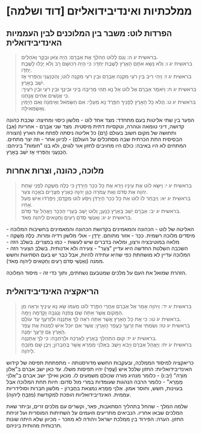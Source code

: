 # ממלכתיות ואינדיבידואליזם [דוד ושלמה]

## הפרדות לוט: משבר בין המלוכנים לבין העממיות האינדיבידואלית

> בראשית יג ה: וְגַם לְלוֹט הַהֹלֵךְ אֶת אַבְרָם: הָיָה צֹאן וּבָקָר וְאֹהָלִים.  
> בראשית יג ו: וְלֹא נָשָׂא אֹתָם הָאָרֶץ לָשֶׁבֶת יַחְדָּו: כִּי הָיָה רְכוּשָׁם רָב וְלֹא יָכְלוּ לָשֶׁבֶת יַחְדָּו.  
> בראשית יג ז: וַיְהִי רִיב בֵּין רֹעֵי מִקְנֵה אַבְרָם וּבֵין רֹעֵי מִקְנֵה לוֹט; וְהַכְּנַעֲנִי וְהַפְּרִזִּי אָז יֹשֵׁב בָּאָרֶץ.  
> בראשית יג ח: וַיֹּאמֶר אַבְרָם אֶל לוֹט אַל נָא תְהִי מְרִיבָה בֵּינִי וּבֵינֶךָ וּבֵין רֹעַי וּבֵין רֹעֶיךָ: כִּי אֲנָשִׁים אַחִים אֲנָחְנוּ.  
> בראשית יג ט: הֲלֹא כָל הָאָרֶץ לְפָנֶיךָ הִפָּרֶד נָא מֵעָלָי: אִם הַשְּׂמֹאל וְאֵימִנָה וְאִם הַיָּמִין וְאַשְׂמְאִילָה.  

הפער בין שתי אליטות בעם מתחדד:
מצד אחד לוֹט - מלשון כיסוי ומחיצה: שכבת כהונה קדושה, דיני טומאה וטהרה, וטקסיות דתית מיסטית.
מצד שני אַבְרָם - אחריות (אַבְ) ותחושה של מקום חשוב בעולם (רָם)
כל אליטה ניסתה לפתח את הארץ (הצורה הבסיסית התת הכרתית שבה מסתכלים על העולם) - לכיוון אחר - וזה יצר מתחים.
המתחים לא היו באיבה: כולם היו מחויבים לחזון אור לגוים, ולא בנו "חומות" ביניהם: הַכְּנַעֲנִי וְהַפְּרִזִּי אָז יֹשֵׁב בָּאָרֶץ.

## מלוכה, כהונה, וצרות אחרות

> בראשית יג י: וַיִּשָּׂא לוֹט אֶת עֵינָיו וַיַּרְא אֶת כָּל כִּכַּר הַיַּרְדֵּן כִּי כֻלָּהּ מַשְׁקֶה לִפְנֵי שַׁחֵת יְהוָה אֶת סְדֹם וְאֶת עֲמֹרָה כְּגַן יְהוָה כְּאֶרֶץ מִצְרַיִם בֹּאֲכָה צֹעַר.  
> בראשית יג יא: וַיִּבְחַר לוֹ לוֹט אֵת כָּל כִּכַּר הַיַּרְדֵּן וַיִּסַּע לוֹט מִקֶּדֶם; וַיִּפָּרְדוּ אִישׁ מֵעַל אָחִיו.  
> בראשית יג יב: אַבְרָם יָשַׁב בְּאֶרֶץ כְּנָעַן; וְלוֹט יָשַׁב בְּעָרֵי הַכִּכָּר וַיֶּאֱהַל עַד סְדֹם.  
> בראשית יג יג: וְאַנְשֵׁי סְדֹם רָעִים וְחַטָּאִים לַיהוָה מְאֹד.  

האליטה של לוט - הכהונה והמאמינים בקדושת הכהונה והמאמינים בחשיבות המלוכה - מיסדים מלוכה רשמית.
כִּכַּר - אזור מתוחם. יַּרְדֵּן - אולי מלשון רדיה ומרות. כֻלָּהּ מַשְׁקֶה - מלאה במוטיבציה ורצון, ומלאה בדברים שיש לעשות - כמו במצרים. בשלב הזה - השכבה השלטת החדשה היא עדיין "צֹעַר" - צעירה ולא אדנותית.
בשלב הצעיר הזה - המלוכה עדיין לא מושחתת כפי שהיא עתידה להיות, אבל כבר יש בעם הסתיגות וחשש ממנה (וְאַנְשֵׁי סְדֹם רָעִים וְחַטָּאִים לַיהוָה מְאֹד).

<history>
הזהרת שמואל את העם על מלכים שמטבעם נשחתים, ותוך כדי זה - מיסוד המלוכה.
</history>


## הריאקציה האינדיבידואלית

> בראשית יג יד: וַיהוָה אָמַר אֶל אַבְרָם אַחֲרֵי הִפָּרֶד לוֹט מֵעִמּוֹ שָׂא נָא עֵינֶיךָ וּרְאֵה מִן הַמָּקוֹם אֲשֶׁר אַתָּה שָׁם צָפֹנָה וָנֶגְבָּה וָקֵדְמָה וָיָמָּה.  
> בראשית יג טו: כִּי אֶת כָּל הָאָרֶץ אֲשֶׁר אַתָּה רֹאֶה לְךָ אֶתְּנֶנָּה וּלְזַרְעֲךָ עַד עוֹלָם.  
> בראשית יג טז: וְשַׂמְתִּי אֶת זַרְעֲךָ כַּעֲפַר הָאָרֶץ: אֲשֶׁר אִם יוּכַל אִישׁ לִמְנוֹת אֶת עֲפַר הָאָרֶץ גַּם זַרְעֲךָ יִמָּנֶה.  
> בראשית יג יז: קוּם הִתְהַלֵּךְ בָּאָרֶץ לְאָרְכָּהּ וּלְרָחְבָּהּ: כִּי לְךָ אֶתְּנֶנָּה.  
> בראשית יג יח: וַיֶּאֱהַל אַבְרָם וַיָּבֹא וַיֵּשֶׁב בְּאֵלֹנֵי מַמְרֵא אֲשֶׁר בְּחֶבְרוֹן; וַיִּבֶן שָׁם מִזְבֵּחַ לַיהוָה.  

כריאקציה למיסוד הממלכה, ובעקבות החשש מדורסנותה - מתפתחת תפיסה של קידוש האינדיבידואליות: החזון שלכל איש (עֲפַר) יהיו תפיסות משלו.
עד כאן ישב אברם ב"אֵלוֹן מוֹרֶה" (יב:ו) - כלומר מנהיג מורה שכולם משמעים לו.
מכאן ואילך ישב אברם ב"אֵלֹנֵי מַמְרֵא" - כלומר הרבה הנהגות שעומדות במרי מול סדום: חיות תחת המלוכה אבל בעוינות, חשש, וחוסר אמון. אֵלֹנֵי מַמְרֵא נמצאת בחֶבְרוֹן - מלשון חברות וסולידריות עממית.
האינדיבידואליות הופכת למקודשת (מִזְבֵּחַ לַיהוָה).

<history>
שלמה המלך - שהחל בתהליך הסתאבות, פאר, וקשרים עם מלכים זרים, וביתר שאת המלכים שבאו אחריו. הנביאים מתריעים וזועמים על השחיתות המוסרית ועל זניחת החזון.
</history>


<history>
הערה: הפירוד בין ממלכת ישראל ויהודה לא מוזכר - מכיוון שלא היתה שונות תרבותית מהותית ביניהם.
</history>


